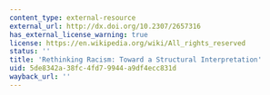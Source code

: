 ```yaml
---
content_type: external-resource
external_url: http://dx.doi.org/10.2307/2657316
has_external_license_warning: true
license: https://en.wikipedia.org/wiki/All_rights_reserved
status: ''
title: 'Rethinking Racism: Toward a Structural Interpretation'
uid: 5de8342a-38fc-4fd7-9944-a9df4ecc831d
wayback_url: ''
---
```

